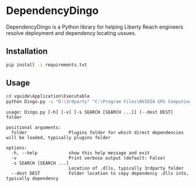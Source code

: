 # DependencyDingo

DependencyDingo is a Python library for helping Liberty Reach engineers resolve deployment and dependency locating ussues.

## Installation

```bash
pip install -i requirements.txt
```

## Usage

```bash
cd vguide\Application\Executable
python Dingo.py -s "D:\3rdparty" "C:\Program Files\NVIDIA GPU Computing Toolkit\CUDA\v10.1\bin" -v --dest dependency plugins

```
```
usage: Dingo.py [-h] [-v] [-s SEARCH [SEARCH ...]] [--dest DEST] folder

positional arguments:
  folder                Plugins folder for which direct dependencies will be loaded, typically plugins folder

options:
  -h, --help            show this help message and exit
  -v                    Print verbose output (default: False)
  -s SEARCH [SEARCH ...]
                        Location of .dlls, typically 3rdparty folder
  --dest DEST           Folder location to copy dependency .dlls into, typically dependency
```